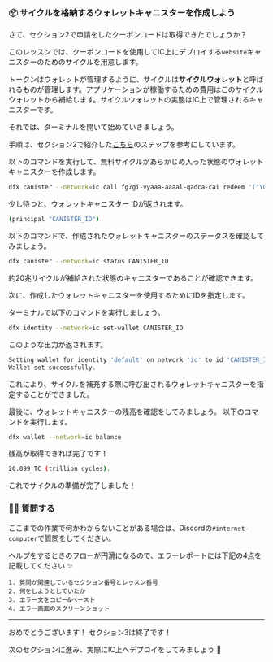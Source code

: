 ### 📦 サイクルを格納するウォレットキャニスターを作成しよう

さて、セクション2で申請をしたクーポンコードは取得できたでしょうか？

このレッスンでは、クーポンコードを使用してIC上にデプロイする`website`キャニスターのためのサイクルを用意します。

トークンはウォレットが管理するように、サイクルは**サイクルウォレット**と呼ばれるものが管理します。アプリケーションが稼働するための費用はこのサイクルウォレットから補給します。サイクルウォレットの実態はIC上で管理されるキャニスターです。

それでは、ターミナルを開いて始めていきましょう。

手順は、セクション2で紹介した[こちら](https://anv4y-qiaaa-aaaal-qaqxq-cai.ic0.app/)のステップを参考にしています。

以下のコマンドを実行して、無料サイクルがあらかじめ入った状態のウォレットキャニスターを作成します。

```bash
dfx canister --network=ic call fg7gi-vyaaa-aaaal-qadca-cai redeem '("YOUR_COUPON_CODE")'
```

少し待つと、ウォレットキャニスター IDが返されます。

```bash
(principal "CANISTER_ID")
```

以下のコマンドで、作成されたウォレットキャニスターのステータスを確認してみましょう。

```bash
dfx canister --network=ic status CANISTER_ID
```

約20兆サイクルが補給された状態のキャニスターであることが確認できます。

次に、作成したウォレットキャニスターを使用するためにIDを指定します。

ターミナルで以下のコマンドを実行しましょう。

```bash
dfx identity --network=ic set-wallet CANISTER_ID
```

このような出力が返されます。

```bash
Setting wallet for identity 'default' on network 'ic' to id 'CANISTER_ID'
Wallet set successfully.
```

これにより、サイクルを補充する際に呼び出されるウォレットキャニスターを指定することができました。

最後に、ウォレットキャニスターの残高を確認をしてみましょう。
以下のコマンドを実行します。

```bash
dfx wallet --network=ic balance
```

残高が取得できれば完了です！

```bash
20.099 TC (trillion cycles).
```

これでサイクルの準備が完了しました！

### 🙋‍♂️ 質問する

ここまでの作業で何かわからないことがある場合は、Discordの`#internet-computer`で質問をしてください。

ヘルプをするときのフローが円滑になるので、エラーレポートには下記の4点を記載してください ✨

```
1. 質問が関連しているセクション番号とレッスン番号
2. 何をしようとしていたか
3. エラー文をコピー&ペースト
4. エラー画面のスクリーンショット
```

---

おめでとうございます！ セクション3は終了です！

次のセクションに進み、実際にIC上へデプロイをしてみましょう 🚀
